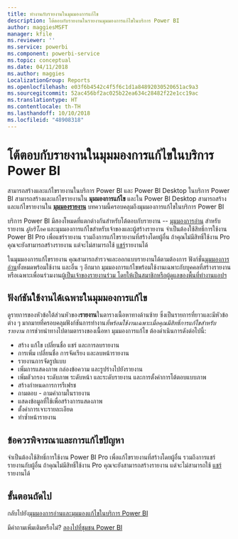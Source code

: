 ```yaml
---
title: ทำงานกับรายงานในมุมมองการแก้ไข
description: โต้ตอบกับรายงานในรายงานมุมมองการแก้ไขในบริการ Power BI
author: maggiesMSFT
manager: kfile
ms.reviewer: ''
ms.service: powerbi
ms.component: powerbi-service
ms.topic: conceptual
ms.date: 04/11/2018
ms.author: maggies
LocalizationGroup: Reports
ms.openlocfilehash: e03f6b4542c4f5f6c1d1a84892030520651ac9a3
ms.sourcegitcommit: 52ac456bf2ac025b22ea634c28482f22e1cc19ac
ms.translationtype: HT
ms.contentlocale: th-TH
ms.lasthandoff: 10/10/2018
ms.locfileid: "48908318"
---
```

# <a name="interact-with-a-report-in-editing-view-in-power-bi-service"></a>โต้ตอบกับรายงานในมุมมองการแก้ไขในบริการ Power BI
สามารถสร้างและแก้ไขรายงานในบริการ Power BI และ Power BI Desktop ในบริการ Power BI สามารถสร้างและแก้ไขรายงานใน **มุมมองการแก้ไข** และใน Power BI Desktop สามารถสร้างและแก้ไขรายงานใน [**มุมมองรายงาน**](desktop-report-view.md) บทความนี้ครอบคลุมถึงมุมมองการแก้ไขในบริการ Power BI 

บริการ Power BI มีสองโหมดที่แตกต่างกันสำหรับโต้ตอบกับรายงาน -- [มุมมองการอ่าน](consumer/end-user-reading-view.md) สำหรับรายงาน *ผู้บริโภค* และมุมมองการแก้ไขสำหรับเจ้าของและผู้สร้างรายงาน  จำเป็นต้องใช้สิทธิ์การใช้งาน Power BI Pro เพื่อแชร์รายงาน รวมถึงการแก้ไขรายงานที่สร้างโดยผู้อื่น ถ้าคุณไม่มีสิทธิ์ใช้งาน Pro คุณจะยังสามารถสร้างรายงาน แต่จะไม่สามารถใช้ [แชร์](service-share-reports.md)รายงานได้    

ในมุมมองการแก้ไขรายงาน คุณสามารถสำรวจและออกแบบรายงานได้ตามต้องการ ฟังก์ชั่น[มุมมองการอ่าน](consumer/end-user-reading-view.md)ทั้งหมดพร้อมใช้งาน และอื่น ๆ อีกมาก มุมมองการแก้ไขพร้อมใช้งานเฉพาะกับบุคคลที่สร้างรายงาน หรือเฉพาะเพื่อนร่วมงานผู้[เป็นเจ้าของรายงานร่วม โดยให้เป็นสมาชิกหรือผู้ดูแลของพื้นที่ทำงานแอปฯ](service-create-distribute-apps.md)

## <a name="functionality-only-available-in-editing-view"></a>ฟังก์ชันใช้งานได้เฉพาะในมุมมองการแก้ไข
ดูรายการของหัวข้อใต้ส่วนหัวของ**รายงาน**ในตารางเนื้อหาทางด้านซ้าย ซึ่งเป็นรายการที่ยาวและมีหัวข้อต่าง ๆ มากมายที่ครอบคลุมฟังก์ชันการทำงาน*ที่พร้อมใช้งานเฉพาะเมื่อคุณมีสิทธิ์การแก้ไขสำหรับรายงาน*  การช่วยนำทางไปตามตารางของเนื้อหา มุมมองการแก้ไข ต้องดำเนินการดังต่อไปนี้:

* สร้าง แก้ไข เปลี่ยนชื่อ แชร์ และการลบรายงาน
* การเพิ่ม เปลี่ยนชื่อ การจัดเรียง และลบหน้ารายงาน
* รายงานการจัดรูปแบบ
* เพิ่มการแสดงภาพ กล่องข้อความ และรูปร่างไปยังรายงาน
* เพิ่มตัวกรอง ระดับภาพ ระดับหน้า และระดับรายงาน และการตั้งค่าการโต้ตอบแบบภาพ
* สร้างกำหนดการการรีเฟรช
* ถามตอบ - ถามคำถามในรายงาน
* แสดงข้อมูลที่ใช้เพื่อสร้างการแสดงภาพ 
* ตั้งค่าการเจาะรายละเอียด
* ทำซ้ำหน้ารายงาน

## <a name="considerations-and-troubleshooting"></a>ข้อควรพิจารณาและการแก้ไขปัญหา
จำเป็นต้องใช้สิทธิ์การใช้งาน Power BI Pro เพื่อแก้ไขรายงานที่สร้างโดยผู้อื่น รวมถึงการแชร์รายงานกับผู้อื่น  ถ้าคุณไม่มีสิทธิ์ใช้งาน Pro คุณจะยังสามารถสร้างรายงาน แต่จะไม่สามารถใช้ [แชร์](service-share-reports.md)รายงานได้


## <a name="next-steps"></a>ขั้นตอนถัดไป
กลับไปยัง[มุมมองการอ่านและมุมมองแก้ไขในบริการ Power BI](consumer/end-user-reading-view.md)

มีคำถามเพิ่มเติมหรือไม่? [ลองไปที่ชุมชน Power BI](http://community.powerbi.com/)

